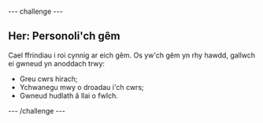 --- challenge ---

## Her: Personoli'ch gêm

Cael ffrindiau i roi cynnig ar eich gêm. Os yw'ch gêm yn rhy hawdd, gallwch ei gwneud yn anoddach trwy:

- Greu cwrs hirach;
- Ychwanegu mwy o droadau i'ch cwrs;
- Gwneud hudlath â llai o fwlch.

--- /challenge ---